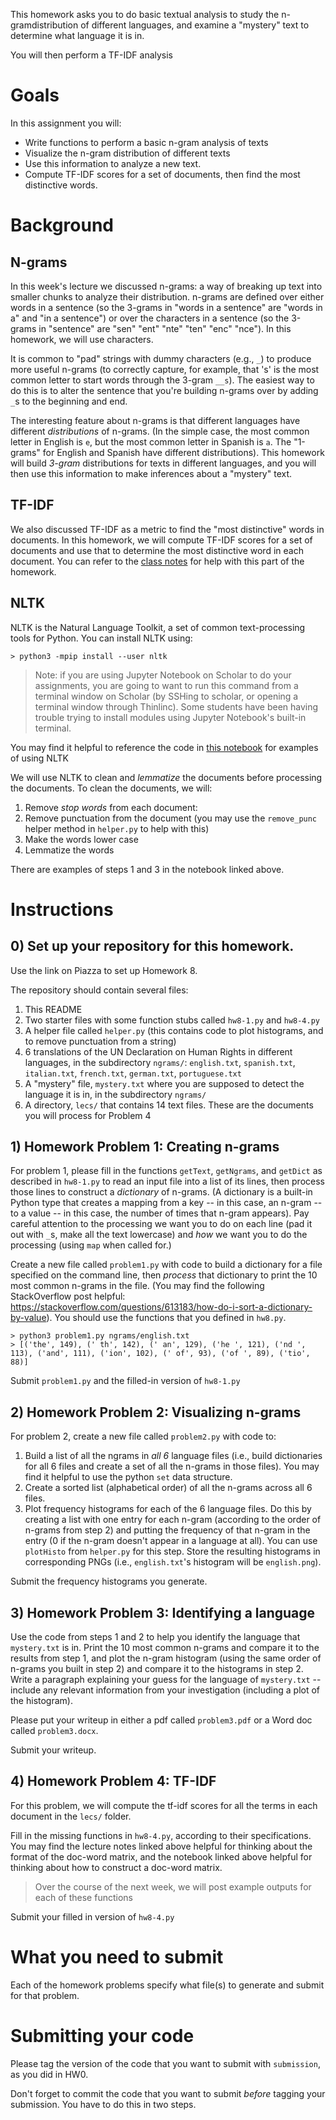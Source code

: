 This homework asks you to do basic textual analysis to study the
n-gramdistribution of different languages, and examine a "mystery" text to
determine what language it is in.

You will then perform a TF-IDF analysis
# Goals

In this assignment you will:
* Write functions to perform a basic n-gram analysis of texts
* Visualize the n-gram distribution of different texts
* Use this information to analyze a new text.
* Compute TF-IDF scores for a set of documents, then find the most distinctive words.

# Background

## N-grams

In this week's lecture we discussed n-grams: a way of breaking up text into smaller
chunks to analyze their distribution. n-grams are defined over either words in
a sentence (so the 3-grams in "words in a sentence" are "words in a" and "in a
sentence") or over the characters in a sentence (so the 3-grams in "sentence"
are "sen" "ent" "nte" "ten" "enc" "nce"). In this homework, we will use
characters.

It is common to "pad" strings with dummy characters (e.g., `_`) to produce more
useful n-grams (to correctly capture, for example, that 's' is the most common
letter to start words through the 3-gram `__s`). The easiest way to do this is
to alter the sentence that you're building n-grams over by adding `_`s to the
beginning and end.

The interesting feature about n-grams is that different languages have different _distributions_ of n-grams. (In the simple case, the most common letter in English is `e`, but the most common letter in Spanish is `a`. The "1-grams" for English and Spanish have different distributions). This homework will build _3-gram_ distributions for texts in different languages, and you will then use this information to make inferences about a "mystery" text.

## TF-IDF

We also discussed TF-IDF as a metric to find the "most distinctive" words in documents. In this homework, we will compute TF-IDF scores for a set of documents and use that to determine the most distinctive word in each document. You can refer to the [class notes](https://engineering.purdue.edu/~milind/ece20875/2019fall/notes/lecture-13.pdf]) for help with this part of the homework.

## NLTK

NLTK is the Natural Language Toolkit, a set of common text-processing tools for Python. You can install NLTK using:

```
> python3 -mpip install --user nltk
```

> Note: if you are using Jupyter Notebook on Scholar to do your assignments, you are going to want to run this command from a terminal window on Scholar (by SSHing to scholar, or opening a terminal window through Thinlinc). Some students have been having trouble trying to install modules using Jupyter Notebook's built-in terminal.

You may find it helpful to reference the code in [this notebook](https://engineering.purdue.edu/~milind/ece20875/2019fall/notes/lecture-13.ipynb) for examples of using NLTK

We will use NLTK to clean and *lemmatize* the documents before processing the documents. To clean the documents, we will:

1) Remove *stop words* from each document:
2) Remove punctuation from the document (you may use the `remove_punc` helper method in `helper.py` to help with this)
2) Make the words lower case
4) Lemmatize the words

There are examples of steps 1 and 3 in the notebook linked above.

# Instructions

## 0) Set up your repository for this homework.

Use the link on Piazza to set up Homework 8.

The repository should contain several files:

1. This README
2. Two starter files with some function stubs called `hw8-1.py` and `hw8-4.py`
3. A helper file called `helper.py` (this contains code to plot histograms, and to remove punctuation from a string)
4. 6 translations of the UN Declaration on Human Rights in different languages, in the subdirectory `ngrams/`: `english.txt`, `spanish.txt`, `italian.txt`, `french.txt`, `german.txt`, `portuguese.txt`
5. A "mystery" file, `mystery.txt` where you are supposed to detect the language it is in, in the subdirectory `ngrams/`
6. A directory, `lecs/` that contains 14 text files. These are the documents you will process for Problem 4

## 1) Homework Problem 1: Creating n-grams

For problem 1, please fill in the functions `getText`, `getNgrams`, and `getDict` as described in `hw8-1.py` to read an input file into a list of its lines, then process those lines to construct a _dictionary_ of n-grams. (A dictionary is a built-in Python type that creates a mapping from a key -- in this case, an n-gram -- to a value -- in this case, the number of times that n-gram appears). Pay careful attention to the processing we want you to do on each line (pad it out with `_`s, make all the text lowercase) and _how_ we want you to do the processing (using `map` when called for.)

Create a new file called `problem1.py` with code to build a dictionary for a file specified on the command line, then _process_ that dictionary to print the 10 most common n-grams in the file. (You may find the following StackOverflow post helpful: https://stackoverflow.com/questions/613183/how-do-i-sort-a-dictionary-by-value). You should use the functions that you defined in `hw8.py`.

```
> python3 problem1.py ngrams/english.txt
> [('the', 149), (' th', 142), (' an', 129), ('he ', 121), ('nd ', 113), ('and', 111), ('ion', 102), (' of', 93), ('of ', 89), ('tio', 88)]
```

Submit `problem1.py` and the filled-in version of `hw8-1.py`

## 2) Homework Problem 2: Visualizing n-grams

For problem 2, create a new file called `problem2.py` with code to:

1. Build a list of all the ngrams in _all 6_ language files (i.e., build dictionaries for all 6 files and create a set of all the n-grams in those files). You may find it helpful to use the python `set` data structure.
2. Create a sorted list (alphabetical order) of all the n-grams across all 6 files.
3. Plot frequency histograms for each of the 6 language files. Do this by creating a list with one entry for each n-gram (according to the order of n-grams from step 2) and putting the frequency of that n-gram in the entry (0 if the n-gram doesn't appear in a language at all). You can use `plotHisto` from `helper.py` for this step. Store the resulting histograms in corresponding PNGs (i.e., `english.txt`'s histogram will be `english.png`).

Submit the frequency histograms you generate.

## 3) Homework Problem 3: Identifying a language

Use the code from steps 1 and 2 to help you identify the language that `mystery.txt` is in. Print the 10 most common n-grams and compare it to the results from step 1, and plot the n-gram histogram (using the same order of n-grams you built in step 2) and compare it to the histograms in step 2. Write a paragraph explaining your guess for the language of `mystery.txt` -- include any relevant information from your investigation (including a plot of the histogram).

Please put your writeup in either a pdf called `problem3.pdf` or a Word doc called `problem3.docx`.

Submit your writeup.

## 4) Homework Problem 4: TF-IDF

For this problem, we will compute the tf-idf scores for all the terms in each document in the `lecs/` folder.

Fill in the missing functions in `hw8-4.py`, according to their specifications. You may find the lecture notes linked above helpful for thinking about the format of the doc-word matrix, and the notebook linked above helpful for thinking about how to construct a doc-word matrix.

> Over the course of the next week, we will post example outputs for each of these functions

Submit your filled in version of `hw8-4.py`

# What you need to submit

Each of the homework problems specify what file(s) to generate and submit for
that problem.

# Submitting your code

Please tag the version of the code that you want to submit with `submission`, as you did in HW0.

Don't forget to commit the code that you want to submit *before* tagging your submission. You have to do this in two steps.